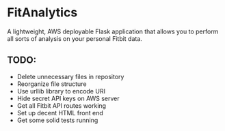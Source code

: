 # FitAnalytics
A lightweight, AWS deployable Flask application that allows you to perform all sorts of analysis on your personal Fitbit data.

## TODO:
* Delete unnecessary files in repository
* Reorganize file structure
* Use urllib library to encode URI
* Hide secret API keys on AWS server
* Get all Fitbit API routes working
* Set up decent HTML front end
* Get some solid tests running
